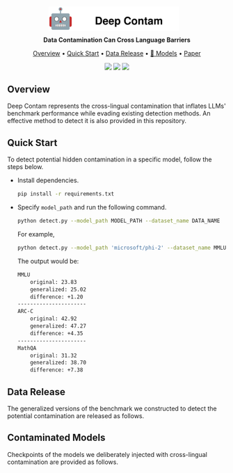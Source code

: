 <div align="center">
    <img src="imgs/icon.svg" style="width: 300px; height: auto; margin-right: 15px; position: relative; top: 5px;">
</div>
<p align="center"><b>Data Contamination Can Cross Language Barriers</b></p>


<p align="center">
  <a href="#overview">Overview</a> •
  <a href="#quick-start">Quick Start</a> •
  <a href="#data-release">Data Release</a> •
  <a href="#contaminated-models">🤗 Models</a> •
  <a href="">Paper</a>
</p>

<p align="center">
  <img src="https://img.shields.io/badge/license-mit-red.svg">
  <img src="https://img.shields.io/badge/python-3.7+-red">
  <img src="https://img.shields.io/pypi/v/metatreelib?color=white">  
</p>

## Overview
Deep Contam represents the cross-lingual contamination that inflates LLMs' benchmark performance while evading existing detection methods. An effective method to detect it is also provided in this repository.

## Quick Start
To detect potential hidden contamination in a specific model, follow the steps below.


- Install dependencies.
  ```bash
  pip install -r requirements.txt
  ```
- Specify `model_path` and run the following command.
  ```bash
  python detect.py --model_path MODEL_PATH --dataset_name DATA_NAME
  ```
  For example,
  ```bash
  python detect.py --model_path 'microsoft/phi-2' --dataset_name MMLU,ARC-C,MathQA
  ```

  The output would be:
  ```bash
  MMLU
      original: 23.83
      generalized: 25.02
      difference: +1.20
  ----------------------
  ARC-C
      original: 42.92
      generalized: 47.27
      difference: +4.35
  ----------------------
  MathQA
      original: 31.32
      generalized: 38.70
      difference: +7.38
  ```

## Data Release
The generalized versions of the benchmark we constructed to detect the potential contamination are released as follows.


## Contaminated Models
Checkpoints of the models we deliberately injected with cross-lingual contamination are provided as follows. 



